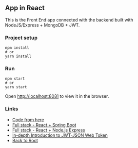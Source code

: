 ## App in React

This is the Front End app connected with the backend built with NodeJS/Express + MongoDB + JWT. 


### Project setup

```
npm install
# or
yarn install
```

### Run

```
npm start
# or
yarn start
```

Open [http://localhost:8081](http://localhost:8081) to view it in the browser.


### Links
- [Code from here](https://bezkoder.com/react-hooks-jwt-auth/)
- [Full stack - React + Spring Boot](https://bezkoder.com/spring-boot-react-jwt-auth/)
- [Full stack -  React + Node.js Express](https://bezkoder.com/react-express-authentication-jwt/)
- [In-depth Introduction to JWT-JSON Web Token](https://bezkoder.com/jwt-json-web-token/)
- [Back to Root](../)
